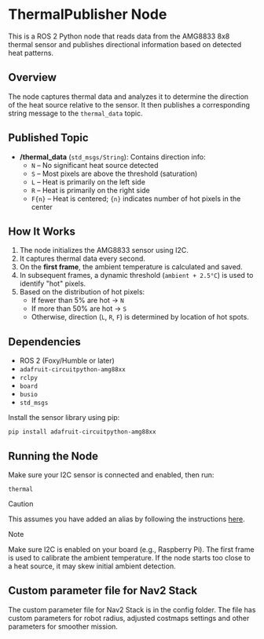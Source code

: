 # ThermalPublisher Node

This is a ROS 2 Python node that reads data from the AMG8833 8x8 thermal sensor and publishes directional information based on detected heat patterns.

## Overview

The node captures thermal data and analyzes it to determine the direction of the heat source relative to the sensor. It then publishes a corresponding string message to the `thermal_data` topic.

## Published Topic

- **/thermal_data** (`std_msgs/String`): Contains direction info:
  - `N` – No significant heat source detected
  - `S` – Most pixels are above the threshold (saturation)
  - `L` – Heat is primarily on the left side
  - `R` – Heat is primarily on the right side
  - `F{n}` – Heat is centered; `{n}` indicates number of hot pixels in the center

## How It Works

1. The node initializes the AMG8833 sensor using I2C.
2. It captures thermal data every second.
3. On the **first frame**, the ambient temperature is calculated and saved.
4. In subsequent frames, a dynamic threshold (`ambient + 2.5°C`) is used to identify "hot" pixels.
5. Based on the distribution of hot pixels:
   - If fewer than 5% are hot → `N`
   - If more than 50% are hot → `S`
   - Otherwise, direction (`L`, `R`, `F`) is determined by location of hot spots.

## Dependencies

- ROS 2 (Foxy/Humble or later)
- `adafruit-circuitpython-amg88xx`
- `rclpy`
- `board`
- `busio`
- `std_msgs`

Install the sensor library using pip:
```
pip install adafruit-circuitpython-amg88xx
```

## Running the Node

Make sure your I2C sensor is connected and enabled, then run:
```
thermal
```

> [!CAUTION]
> This assumes you have added an alias by following the instructions [here](../../../README.md).


> [!NOTE]
> Make sure I2C is enabled on your board (e.g., Raspberry Pi).
> The first frame is used to calibrate the ambient temperature.
> If the node starts too close to a heat source, it may skew initial ambient detection.

## Custom parameter file for Nav2 Stack

The custom parameter file for Nav2 Stack is in the config folder.
The file has custom parameters for robot radius, adjusted costmaps settings and other parameters for smoother mission.
